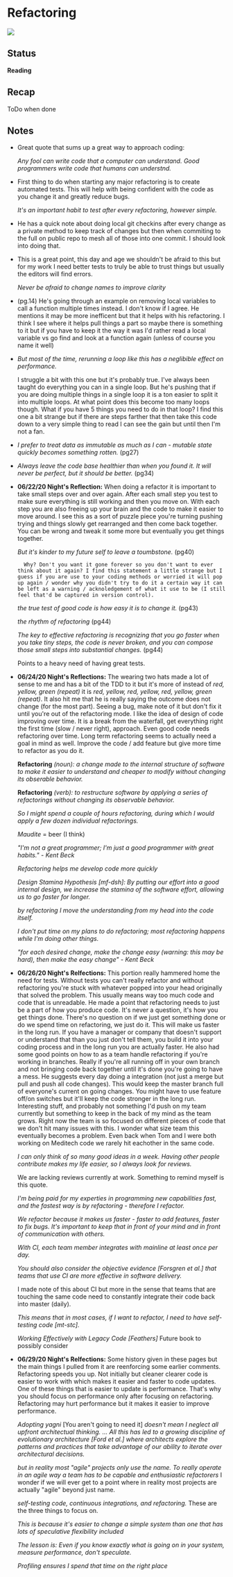 # Refactoring
![](https://trello-attachments.s3.amazonaws.com/571faf90b064481105918013/381x499/831b674fcbb9899afad8cd81b8f82778/41LBzpPXCOL._SX379_BO1%2C204%2C203%2C200_.jpg)

## Status
**Reading**

## Recap
ToDo when done

## Notes
- Great quote that sums up a great way to approach coding:

    *Any fool can write code that a computer can understand. Good programmers write code that humans can understnd.*

- First thing to do when starting any major refactoring is to create automated tests. This will help with being confident with the code as you change it and greatly reduce bugs.

    *It's an important habit to test after every refactoring, however simple.*

- He has a quick note about doing local git checkins after every change as a private method to keep track of changes but then when commiting to the full on public repo to mesh all of those into one commit. I should look into doing that.

- This is a great point, this day and age we shouldn't be afraid to this but for my work I need better tests to truly be able to trust things but usually the editors will find errors. 

    *Never be afraid to change names to improve clarity*

- (pg.14) He's going through an example on removing local variables to call a function multiple times instead. I don't know if I agree. He mentions it may be more inefficent but that it helps with his refactoring. I think I see where it helps pull things a part so maybe there is something to it but if you have to keep it the way it was I'd rather read a local variable vs go find and look at a function again (unless of course you name it well)

- *But most of the time, rerunning a loop like this has a neglibible effect on performance.*

    I struggle a bit with this one but it's probably true. I've always been taught do everything you can in a single loop. But he's pushing that if you are doing multiple things in a single loop it is a ton easier to split it into multiple loops. At what point does this become too many loops though. What if you have 5 things you need to do in that loop? I find this one a bit strange but if there are steps farther that then take this code down to a very simple thing to read I can see the gain but until then I'm not a fan.

- *I prefer to treat data as immutable as much as I can - mutable state quickly becomes something rotten.* (pg27)

- *Always leave the code base healthier than when you found it. It will never be perfect, but it should be better.* (pg34)

- **06/22/20 Night's Reflection:** When doing a refactor it is important to take small steps over and over again. After each small step you test to make sure everything is still working and then you move on. With each step you are also freeing up your brain and the code to make it easier to move around. I see this as a sort of puzzle piece you're turning pushing trying and things slowly get rearranged and then come back together. You can be wrong and tweak it some more but eventually you get things together.

    *But it's kinder to my future self to leave a toumbstone.* (pg40)
        
        Why? Don't you want it gone forever so you don't want to ever think about it again? I find this statement a little strange but I guess if you are use to your coding methods or worried it will pop up again / wonder why you didn't try to do it a certain way it can be left as a warning / acknoledgement of what it use to be (I still feel that'd be captured in version control).
    
    *the true test of good code is how easy it is to change it.* (pg43)
    
    *the rhythm of refactoring* (pg44)

    *The key to effective refactoring is recognizing that you go faster when you take tiny steps, the code is never broken, and you can compose those small steps into substantial changes.* (pg44)

    Points to a heavy need of having great tests.

- **06/24/20 Night's Reflections:** The wearing two hats made a lot of sense to me and has a bit of the TDD to it but it's more of instead of *red, yellow, green (repeat)* it is *red, yellow, red, yellow, red, yellow, green (repeat)*. It also hit me that he is really saying the outcome does not change (for the most part). Seeing a bug, make note of it but don't fix it until you're out of the refactoring mode. I like the idea of design of code improving over time. It is a break from the waterfall, get everything right the first time (slow / never right), approach. Even good code needs refactoring over time. Long term refactoring seems to actually need a goal in mind as well. Improve the code / add feature but give more time to refactor as you do it.

    **Refactoring** *(noun): a change made to the internal structure of software to make it easier to understand and cheaper to modify without changing its obserable behavior.*

    **Refactoring** *(verb): to restructure software by applying a series of refactorings without changing its observable behavior.*

    *So I might spend a couple of hours refactoring, during which I would apply a few dozen individual refactorings.*

    *Maudite* = beer (I think)

    *"I'm not a great programmer; I'm just a good programmer with great habits." - Kent Beck*

    *Refactoring helps me develop code more quickly*

    *Design Stamina Hypothesis [mf-dsh]: By putting our effort into a good internal design, we increase the stamina of the software effort, allowing us to go faster for longer.*

    *by refactoring I move the understanding from my head into the code itself.*

    *I don't put time on my plans to do refactoring; most refactoring happens while I'm doing other things.*

    *"for each desired change, make the change easy (warning: this may be hard), then make the easy change" - Kent Beck*

- **06/26/20 Night's Relfections:** This portion really hammered home the need for tests. Without tests you can't really refactor and without refactoring you're stuck with whatever popped into your head originally that solved the problem. This usually means way too much code and code that is unreadable. He made a point that refactoring needs to just be a part of how you produce code. It's never a question, it's how you get things done. There's no question on if we just get something done or do we spend time on refactoring, we just do it. This will make us faster in the long run. If you have a manager or company that doesn't support or understand that than you just don't tell them, you build it into your coding process and in the long run you are actually faster. He also had some good points on how to as a team handle refactoring if you're working in branches. Really if you're all running off in your own branch and not bringing code back together until it's done you're going to have a mess. He suggests every day doing a integration (not just a merge but pull and push all code changes). This would keep the master branch full of everyone's current on going changes. You might have to use feature off/on switches but it'll keep the code stronger in the long run. Interesting stuff, and probably not something I'd push on my team currently but something to keep in the back of my mind as the team grows. Right now the team is so focused on different pieces of code that we don't hit many issues with this. I wonder what size team this eventually becomes a problem. Even back when Tom and I were both working on Meditech code we rarely hit eachother in the same code. 

    *I can only think of so many good ideas in a week. Having other people contribute makes my life easier, so I always look for reviews.*

    We are lacking reviews currently at work. Something to remind myself is this quote.

    *I'm being paid for my experties in programming new capabilities fast, and the fastest way is by refactoring - therefore I refactor.*

    *We refactor because it makes us faster - faster to add features, faster to fix bugs. It's important to keep that in front of your mind and in front of communication with others.*

    *With CI, each team member integrates with mainline at least once per day.*

    *You should also consider the objective evidence [Forsgren et al.] that teams that use CI are more effective in software delivery.*

    I made note of this about CI but more in the sense that teams that are touching the same code need to constantly integrate their code back into master (daily).

    *This means that in most cases, if I want to refactor, I need to have self-testing code [mt-stc].*

    *Working Effectively with Legacy Code [Feathers]* Future book to possibly consider

- **06/29/20 Night's Relfections:** Some history given in these pages but the main things I pulled from it are reenforcing some earlier comments. Refactoring speeds you up. Not initially but cleaner clearer code is easier to work with which makes it easier and faster to code updates. One of these things that is easier to update is performance. That's why you should focus on performance only after focusing on refactoring. Refactoring may hurt performance but it makes it easier to improve performance.

    *Adopting yagni* [You aren't going to need it] *doesn't mean I neglect all upfront architectual thinking. ... All this has led to a growing discipline of evolutionary architecture [Ford et al.] where architects explore the patterns and practices that take advantage of our ability to iterate over architectural decisions.*

    *but in reality most "agile" projects only use the name. To really operate in an agile way a team has to be capable and enthusiastic refactorers* I wonder if we will ever get to a point where in reality most projects are actually "agile" beyond just name.

    *self-testing code, continuous integrations, and refactoring.* These are the three things to focus on.

    *This is because it's easier to change a simple system than one that has lots of speculative flexibility included*

    *The lesson is: Even if you know exactly what is going on in your system, measure performance, don't speculate.*

    *Profiling ensures I spend that time on the right place*
